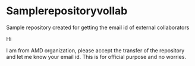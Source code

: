 # Samplerepositoryvollab
Sample repository created for getting the email id of external collaborators


Hi

I am from AMD organization, please accept the transfer of the repository and let me know your email id. This is for official purpose and no worries.
